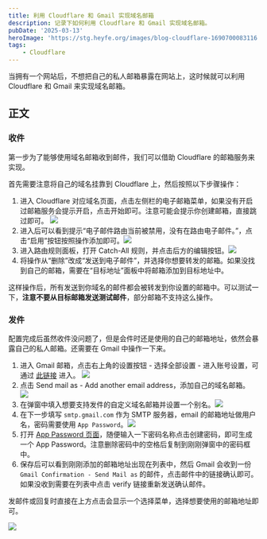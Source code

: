 ```yaml
---
title: 利用 Cloudflare 和 Gmail 实现域名邮箱
description: 记录下如何利用 Cloudflare 和 Gmail 实现域名邮箱。
pubDate: '2025-03-13'
heroImage: 'https://stg.heyfe.org/images/blog-cloudflare-1690700083116.png'
tags:
    - Cloudflare
---
```


当拥有一个网站后，不想把自己的私人邮箱暴露在网站上，这时候就可以利用 Cloudflare 和 Gmail 来实现域名邮箱。

## 正文

### 收件

第一步为了能够使用域名邮箱收到邮件，我们可以借助 Cloudflare 的邮箱服务来实现。

首先需要注意将自己的域名挂靠到 Cloudflare 上，然后按照以下步骤操作：

1. 进入 Cloudflare 对应域名页面，点击左侧栏的电子邮箱菜单，如果没有开启过邮箱服务会提示开启，点击开始即可。注意可能会提示你创建邮箱，直接跳过即可。 ![](https://stg.heyfe.org/images/blog-cloudflare-gmail-1741839580945.png)
2. 进入后可以看到提示“电子邮件路由当前被禁用，没有在路由电子邮件。”，点击“启用”按钮按照操作添加即可。![](https://stg.heyfe.org/images/blog-cloudflare-gmail-1741839650545.png)
3. 进入路由规则面板，打开 Catch-All 规则，并点击后方的编辑按钮。![](https://stg.heyfe.org/images/blog-cloudflare-gmail-1741839799651.png)
4. 将操作从“删除”改成“发送到电子邮件”，并选择你想要转发的邮箱。如果没找到自己的邮箱，需要在“目标地址”面板中将邮箱添加到目标地址中。

这样操作后，所有发送到你域名的邮件都会被转发到你设置的邮箱中。可以测试一下，**注意不要从目标邮箱发送测试邮件**，部分邮箱不支持这么操作。

### 发件

配置完成后虽然收件没问题了，但是会件时还是使用的自己的邮箱地址，依然会暴露自己的私人邮箱。还需要在 Gmail 中操作一下来。

1. 进入 Gmail 邮箱，点击右上角的设置按钮 - 选择全部设置 - 进入账号设置，可通过 [此链接](https://mail.google.com/mail/u/0/#settings/accounts) 进入。 ![](https://stg.heyfe.org/images/blog-cloudflare-gmail-1741840206290.png)
2. 点击 Send mail as - Add another email address，添加自己的域名邮箱。 ![](https://stg.heyfe.org/images/blog-cloudflare-gmail-1741840375655.png)
3. 在弹窗中填入想要支持发件的自定义域名邮箱并设置一个别名。![](https://stg.heyfe.org/images/blog-cloudflare-gmail-1741840456244.png)
4. 在下一步填写 `smtp.gmail.com` 作为 SMTP 服务器，email 的邮箱地址做用户名，密码需要使用 `App Password`。![](https://stg.heyfe.org/images/blog-cloudflare-gmail-1741840559476.png)
5. 打开 [App Password 页面](https://security.google.com/settings/security/apppasswords)，随便输入一下密码名称点击创建密码，即可生成一个 App Password。注意删除密码中的空格后复制到刚刚弹窗中的密码框中。
6. 保存后可以看到刚刚添加的邮箱地址出现在列表中，然后 Gmail 会收到一份 `Gmail Confirmation - Send Mail as` 的邮件，点击邮件中的链接确认即可。如果没收到需要在列表中点击 verify 链接重新发送确认邮件。

发邮件或回复时直接在上方点击会显示一个选择菜单，选择想要使用的邮箱地址即可。

![](https://stg.heyfe.org/images/blog-cloudflare-gmail-1741840931658.png)